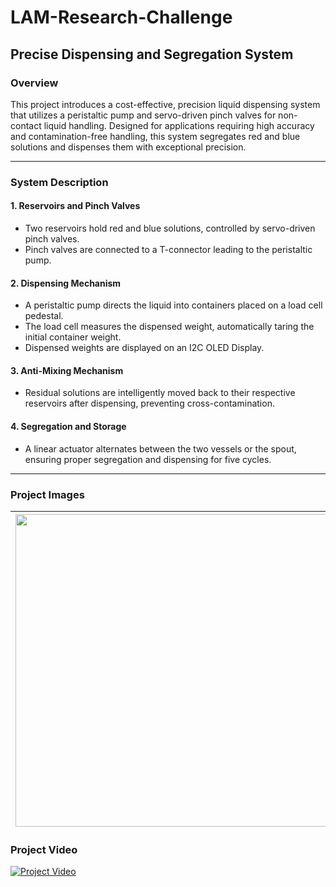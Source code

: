 # LAM-Research-Challenge

## Precise Dispensing and Segregation System

### Overview
This project introduces a cost-effective, precision liquid dispensing system that utilizes a peristaltic pump and servo-driven pinch valves for non-contact liquid handling. Designed for applications requiring high accuracy and contamination-free handling, this system segregates red and blue solutions and dispenses them with exceptional precision.

---

### System Description

#### 1. Reservoirs and Pinch Valves
- Two reservoirs hold red and blue solutions, controlled by servo-driven pinch valves.
- Pinch valves are connected to a T-connector leading to the peristaltic pump.

#### 2. Dispensing Mechanism
- A peristaltic pump directs the liquid into containers placed on a load cell pedestal.
- The load cell measures the dispensed weight, automatically taring the initial container weight.
- Dispensed weights are displayed on an I2C OLED Display.

#### 3. Anti-Mixing Mechanism
- Residual solutions are intelligently moved back to their respective reservoirs after dispensing, preventing cross-contamination.

#### 4. Segregation and Storage
- A linear actuator alternates between the two vessels or the spout, ensuring proper segregation and dispensing for five cycles.

---

### Project Images
| <img src="https://github.com/user-attachments/assets/e9632c0a-0aed-455c-ad33-aed2e7522740" width="500" height="500" /> | <img src="https://github.com/user-attachments/assets/26ca9f2c-8a38-4e5b-a93d-3d420375ea28" width="500" height="500" /> |
| :-------------------------------------------------------------------------------------------: | :-----------------------------------------------------------------------------------------------: |

### Project Video
[![Project Video](https://img.youtube.com/vi/de52cf5e-987c-410b-9c9e-fc585f40a9df/0.jpg)](https://github.com/user-attachments/assets/de52cf5e-987c-410b-9c9e-fc585f40a9df)

